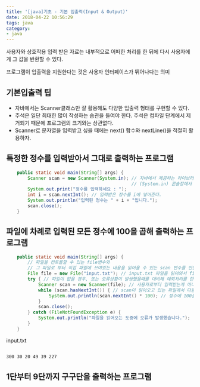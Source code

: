 ```yaml
---
title: '[java]기초 - 기본 입출력(Input & Output)'
date: 2018-04-22 10:56:29
tags: java
category:
- java
---
```


사용자와 상호작용
입력 받은 자료는 내부적으로 어떠한 처리를 한 뒤에 다시 사용자에게 그 값을 반환할 수 있다.

프로그램이 입출력을 지원한다는 것은 사용자 인터페이스가 뛰어나다는 의미

## 기본입출력 팁

- 자바에서는 Scanner클래스만 잘 활용해도 다양한 입출력 형태를 구현할 수 있다.
- 주석은 일단 최대한 많이 작성하는 습관을 들여야 한다. 주석은 컴파일 단계에서 제거되기 때문에 프로그램의 크기와는 상관없다.
- Scanner로 문자열을 입력받고 싶을 때에는 next() 함수와 nextLine()을 적절히 활용하자.



## 특정한 정수를 입력받아서 그대로 출력하는 프로그램

```java
    public static void main(String[] args) {
        Scanner scan = new Scanner(System.in); // 자바에서 제공하는 라이브러리
                                               // (System.in) 콘솔장에서 입력하는 어떠한 데이터.
        System.out.print("정수를 입력하세요 : ");
        int i = scan.nextInt(); // 입력받은 정수를 i에 넣어준다.
        System.out.println("입력된 정수는 " + i + "입니다.");
        scan.close();
    }

```

## 파일에 차례로 입력된 모든 정수에 100을 곱해 출력하는 프로그램
```java
    public static void main(String[] args) {
        // 파일을 컨트롤할 수 있는 file변수와
        // 그 파일로 부터 직접 파일에 쓰여있는 내용을 읽어올 수 있는 scan 변수를 만든다.
        File file = new File("input.txt"); // input.txt 파일을 읽어와서 file변수가 그것을 처리할 수 있게 한다.
        try { // 파일이 없을 경우, 또는 오류상황이 발생했을때를 대비해 예외처리를 한다.
            Scanner scan = new Scanner(file); // 사용자로부터 입력받는게 아니라 파일을 통해 입력을 받는다.
            while (scan.hasNextInt()) { // scan이 읽어오고 있는 파일에서 다음으로 읽어올 정수가 있나 확인
                System.out.println(scan.nextInt() * 100); // 정수에 100을 곱하여 출력
            }
            scan.close(); 
        } catch (FileNotFoundException e) {
            System.out.println("파일을 읽어오는 도중에 오류가 발생했습니다.");
        }
    }
```
input.txt

```txt

300 30 20 49 39 227

```


## 1단부터 9단까지 구구단을 출력하는 프로그램
